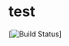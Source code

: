 # test

[![Build Status](https://github.com/vintagesucks/random-starred-repository/workflows/Build/badge.svg)]
